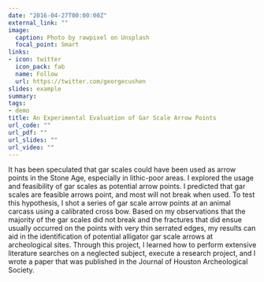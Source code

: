 ```yaml
---
date: "2016-04-27T00:00:00Z"
external_link: ""
image:
  caption: Photo by rawpixel on Unsplash
  focal_point: Smart
links:
- icon: twitter
  icon_pack: fab
  name: Follow
  url: https://twitter.com/georgecushen
slides: example
summary: 
tags: 
- demo
title: An Experimental Evaluation of Gar Scale Arrow Points
url_code: ""
url_pdf: ""
url_slides: ""
url_video: ""
---
```


It has been speculated that gar scales could have been used as arrow points in the Stone Age, especially in lithic-poor areas. I explored the usage and feasibility of gar scales as potential arrow points. I predicted that gar scales are feasible arrows point, and most will not break when used. To test this hypothesis, I shot a series of gar scale arrow points at an animal carcass using a calibrated cross bow. Based on my observations that the majority of the gar scales did not break and the fractures that did ensue usually occurred on the points with very thin serrated edges, my results can aid in the identification of potential alligator gar scale arrows at archeological sites. Through this project, I learned how to perform extensive literature searches on a neglected subject, execute a research project, and I wrote a paper that was published in the Journal of Houston Archeological Society.
